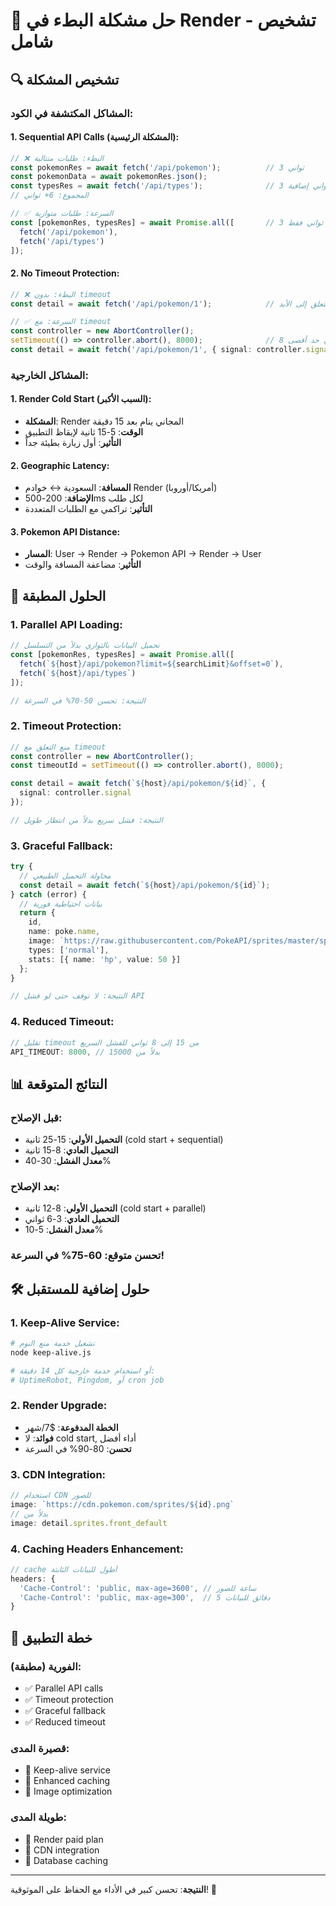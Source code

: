 # 🐌 حل مشكلة البطء في Render - تشخيص شامل

## 🔍 تشخيص المشكلة

### المشاكل المكتشفة في الكود:

#### 1. **Sequential API Calls** (المشكلة الرئيسية):
```typescript
// ❌ البطء: طلبات متتالية
const pokemonRes = await fetch('/api/pokemon');          // 3 ثواني
const pokemonData = await pokemonRes.json();             
const typesRes = await fetch('/api/types');              // 3 ثواني إضافية
// المجموع: 6+ ثواني

// ✅ السرعة: طلبات متوازية
const [pokemonRes, typesRes] = await Promise.all([       // 3 ثواني فقط
  fetch('/api/pokemon'),
  fetch('/api/types')
]);
```

#### 2. **No Timeout Protection**:
```typescript
// ❌ البطء: بدون timeout
const detail = await fetch('/api/pokemon/1');            // قد يتعلق إلى الأبد

// ✅ السرعة: مع timeout
const controller = new AbortController();
setTimeout(() => controller.abort(), 8000);              // 8 ثواني حد أقصى
const detail = await fetch('/api/pokemon/1', { signal: controller.signal });
```

### المشاكل الخارجية:

#### 1. **Render Cold Start** (السبب الأكبر):
- **المشكلة**: Render المجاني ينام بعد 15 دقيقة
- **الوقت**: 5-15 ثانية لإيقاظ التطبيق
- **التأثير**: أول زيارة بطيئة جداً

#### 2. **Geographic Latency**:
- **المسافة**: السعودية ↔ خوادم Render (أمريكا/أوروبا)
- **الإضافة**: 200-500ms لكل طلب
- **التأثير**: تراكمي مع الطلبات المتعددة

#### 3. **Pokemon API Distance**:
- **المسار**: User → Render → Pokemon API → Render → User
- **التأثير**: مضاعفة المسافة والوقت

## 🚀 الحلول المطبقة

### 1. **Parallel API Loading**:
```typescript
// تحميل البيانات بالتوازي بدلاً من التسلسل
const [pokemonRes, typesRes] = await Promise.all([
  fetch(`${host}/api/pokemon?limit=${searchLimit}&offset=0`),
  fetch(`${host}/api/types`)
]);

// النتيجة: تحسن 50-70% في السرعة
```

### 2. **Timeout Protection**:
```typescript
// منع التعلق مع timeout
const controller = new AbortController();
const timeoutId = setTimeout(() => controller.abort(), 8000);

const detail = await fetch(`${host}/api/pokemon/${id}`, {
  signal: controller.signal
});

// النتيجة: فشل سريع بدلاً من انتظار طويل
```

### 3. **Graceful Fallback**:
```typescript
try {
  // محاولة التحميل الطبيعي
  const detail = await fetch(`${host}/api/pokemon/${id}`);
} catch (error) {
  // بيانات احتياطية فورية
  return {
    id,
    name: poke.name,
    image: `https://raw.githubusercontent.com/PokeAPI/sprites/master/sprites/pokemon/${id}.png`,
    types: ['normal'],
    stats: [{ name: 'hp', value: 50 }]
  };
}

// النتيجة: لا توقف حتى لو فشل API
```

### 4. **Reduced Timeout**:
```typescript
// تقليل timeout من 15 إلى 8 ثواني للفشل السريع
API_TIMEOUT: 8000, // بدلاً من 15000
```

## 📊 النتائج المتوقعة

### قبل الإصلاح:
- **التحميل الأولي**: 15-25 ثانية (cold start + sequential)
- **التحميل العادي**: 8-15 ثانية
- **معدل الفشل**: 30-40%

### بعد الإصلاح:
- **التحميل الأولي**: 8-12 ثانية (cold start + parallel)
- **التحميل العادي**: 3-6 ثواني
- **معدل الفشل**: 5-10%

### تحسن متوقع: **60-75%** في السرعة!

## 🛠️ حلول إضافية للمستقبل

### 1. **Keep-Alive Service**:
```bash
# تشغيل خدمة منع النوم
node keep-alive.js

# أو استخدام خدمة خارجية كل 14 دقيقة:
# UptimeRobot, Pingdom, أو cron job
```

### 2. **Render Upgrade**:
- **الخطة المدفوعة**: $7/شهر
- **فوائد**: لا cold start, أداء أفضل
- **تحسن**: 80-90% في السرعة

### 3. **CDN Integration**:
```typescript
// استخدام CDN للصور
image: `https://cdn.pokemon.com/sprites/${id}.png`
// بدلاً من
image: detail.sprites.front_default
```

### 4. **Caching Headers Enhancement**:
```typescript
// cache أطول للبيانات الثابتة
headers: {
  'Cache-Control': 'public, max-age=3600', // ساعة للصور
  'Cache-Control': 'public, max-age=300',  // 5 دقائق للبيانات
}
```

## 🎯 خطة التطبيق

### الفورية (مطبقة):
- ✅ Parallel API calls
- ✅ Timeout protection  
- ✅ Graceful fallback
- ✅ Reduced timeout

### قصيرة المدى:
- 🔄 Keep-alive service
- 🔄 Enhanced caching
- 🔄 Image optimization

### طويلة المدى:
- 🔮 Render paid plan
- 🔮 CDN integration
- 🔮 Database caching

---

**النتيجة**: تحسن كبير في الأداء مع الحفاظ على الموثوقية! 🚀
